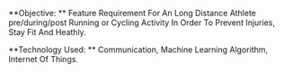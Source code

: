 **Objective: **
Feature Requirement For An Long Distance Athlete pre/during/post Running or Cycling Activity In Order To Prevent Injuries, Stay Fit And Heathly.

**Technology Used: **
Communication, Machine Learning Algorithm, Internet Of Things.
